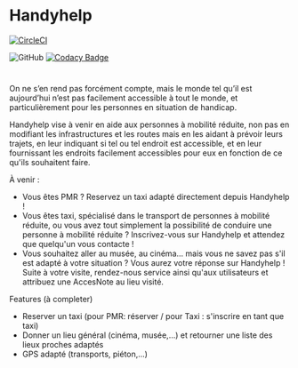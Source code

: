 # Handyhelp

[![CircleCI](https://dl.circleci.com/status-badge/img/gh/FadiAbdelqader/Handyhelp/tree/main.svg?style=svg)](https://dl.circleci.com/status-badge/redirect/gh/FadiAbdelqader/Handyhelp/tree/main) 

![GitHub](https://img.shields.io/github/license/FadiAbdelqader/Handyhelp?style=flat) [![Codacy Badge](https://app.codacy.com/project/badge/Grade/2725e46651c245e3981ff73fd3c82770)](https://www.codacy.com/gh/FadiAbdelqader/Handyhelp/dashboard?utm_source=github.com&amp;utm_medium=referral&amp;utm_content=FadiAbdelqader/Handyhelp&amp;utm_campaign=Badge_Grade)
#

On ne s’en rend pas forcément compte, mais le monde tel qu’il est aujourd’hui n’est pas facilement accessible à tout le monde, et particulièrement pour les personnes en situation de handicap. 

Handyhelp vise à venir en aide aux personnes à mobilité réduite, non pas en modifiant les infrastructures et les routes mais en les aidant à prévoir leurs trajets, en leur indiquant si tel ou tel endroit est accessible, et en leur fournissant les endroits facilement accessibles pour eux en fonction de ce qu'ils souhaitent faire. 

À venir :
  - Vous êtes PMR ? Reservez un taxi adapté directement depuis Handyhelp !
  - Vous êtes taxi, spécialisé dans le transport de personnes à mobilité réduite, ou vous avez tout simplement la possibilité de conduire une personne à
    mobilité réduite ? Inscrivez-vous sur Handyhelp et attendez que quelqu'un vous contacte !
  - Vous souhaitez aller au musée, au cinéma... mais vous ne savez pas s'il est adapté à votre situation ? Vous aurez votre réponse sur Handyhelp !
    Suite à votre visite, rendez-nous service ainsi qu'aux utilisateurs et attribuez une AccesNote au lieu visité.


Features (à completer)
  - Reserver un taxi (pour PMR: réserver / pour Taxi : s'inscrire en tant que taxi)
  - Donner un lieu général (cinéma, musée,...) et retourner une liste des lieux proches adaptés
  - GPS adapté (transports, piéton,...)
